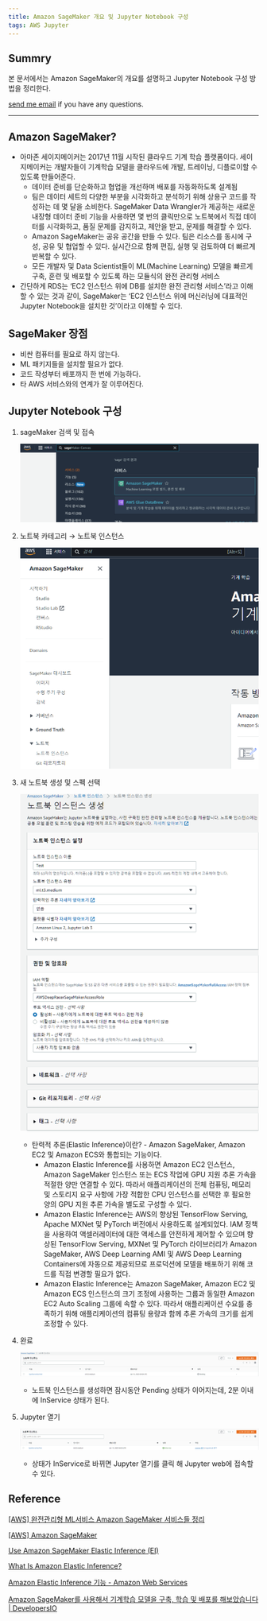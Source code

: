 ```yaml
---
title: Amazon SageMaker 개요 및 Jupyter Notebook 구성
tags: AWS Jupyter
---
```


## Summry

본 문서에서는 Amazon SageMaker의 개요를 설명하고 Jupyter Notebook 구성 방법을 정리한다.

[send me email](mailto:jewel7492@gmail.com) if you have any questions.

<!--more-->

---

## Amazon SageMaker?

- 아마존 세이지메이커는 2017년 11월 시작된 클라우드 기계 학습 플랫폼이다. 세이지메이커는 개발자들이 기계학습 모델을 클라우드에 개발, 트레이닝, 디플로이할 수 있도록 만들어준다.
  - 데이터 준비를 단순화하고 협업을 개선하며 배포를 자동화하도록 설계됨
  - 팀은 데이터 세트의 다양한 부분을 시각화하고 분석하기 위해 상용구 코드를 작성하는 데 몇 달을 소비한다. SageMaker Data Wrangler가 제공하는 새로운 내장형 데이터 준비 기능을 사용하면 몇 번의 클릭만으로 노트북에서 직접 데이터를 시각화하고, 품질 문제를 감지하고, 제안을 받고, 문제를 해결할 수 있다.
  - Amazon SageMaker는 공유 공간을 만들 수 있다. 팀은 리소스를 동시에 구성, 공유 및 협업할 수 있다.
    실시간으로 함께 편집, 실행 및 검토하여 더 빠르게 반복할 수 있다.
  - 모든 개발자 및 Data Scientist들이 ML(Machine Learning) 모델을 빠르게 구축, 훈련 및 배포할 수 있도록 하는 모듈식의 완전 관리형 서비스
- 간단하게 RDS는 ‘EC2 인스턴스 위에 DB를 설치한 완전 관리형 서비스’라고 이해할 수 있는 것과 같이, SageMaker는 ‘EC2 인스턴스 위에 머신러닝에 대표적인 Jupyter Notebook을 설치한 것’이라고 이해할 수 있다.

## SageMaker 장점

- 비싼 컴퓨터를 필요로 하지 않는다.
- ML 패키지들을 설치할 필요가 없다.
- 코드 작성부터 배포까지 한 번에 가능하다.
- 타 AWS 서비스와의 연계가 잘 이루어진다.

## Jupyter Notebook 구성

1. sageMaker 검색 및 접속

   ![그림1](/assets/AWS/SageMaker/1.png)

2. 노트북 카테고리 → 노트북 인스턴스

   ![그림2](/assets/AWS/SageMaker/2.png)

3. 새 노트북 생성 및 스펙 선택

   ![그림3](/assets/AWS/SageMaker/3.png)

   - 탄력적 추론(Elastic Inference)이란? - Amazon SageMaker, Amazon EC2 및 Amazon ECS와 통합되는 기능이다.
     - Amazon Elastic Inference를 사용하면 Amazon EC2 인스턴스, Amazon SageMaker 인스턴스 또는 ECS 작업에 GPU 지원 추론 가속을 적절한 양만 연결할 수 있다. 따라서 애플리케이션의 전체 컴퓨팅, 메모리 및 스토리지 요구 사항에 가장 적합한 CPU 인스턴스를 선택한 후 필요한 양의 GPU 지원 추론 가속을 별도로 구성할 수 있다.
     - Amazon Elastic Inference는 AWS의 향상된 TensorFlow Serving, Apache MXNet 및 PyTorch 버전에서 사용하도록 설계되었다. IAM 정책을 사용하여 액셀러레이터에 대한 액세스를 안전하게 제어할 수 있으며 향상된 TensorFlow Serving, MXNet 및 PyTorch 라이브러리가 Amazon SageMaker, AWS Deep Learning AMI 및 AWS Deep Learning Containers에 자동으로 제공되므로 프로덕션에 모델을 배포하기 위해 코드를 직접 변경할 필요가 없다.
     - Amazon Elastic Inference는 Amazon SageMaker, Amazon EC2 및 Amazon ECS 인스턴스의 크기 조정에 사용하는 그룹과 동일한 Amazon EC2 Auto Scaling 그룹에 속할 수 있다. 따라서 애플리케이션 수요를 충족하기 위해 애플리케이션의 컴퓨팅 용량과 함께 추론 가속의 크기를 쉽게 조정할 수 있다.

4. 완료

   ![그림4](/assets/AWS/SageMaker/4.png)

   - 노트북 인스턴스를 생성하면 잠시동안 Pending 상태가 이어지는데, 2분 이내에 InService 상태가 된다.

5. Jupyter 열기

   ![그림5](/assets/AWS/SageMaker/5.png)

   - 상태가 InService로 바뀌면 Jupyter 열기를 클릭 해 Jupyter web에 접속할 수 있다.

## Reference

[[AWS] 완전관리형 ML서비스 Amazon SageMaker 서비스들 정리](https://honglab.tistory.com/59)

[[AWS] Amazon SageMaker](https://blog.kico.co.kr/2022/03/02/aws-amazon-sagemaker/)

[Use Amazon SageMaker Elastic Inference (EI)](https://docs.aws.amazon.com/sagemaker/latest/dg/ei.html#ei-intro-notebook)

[What Is Amazon Elastic Inference?](https://docs.aws.amazon.com/elastic-inference/latest/developerguide/what-is-ei.html)

[Amazon Elastic Inference 기능 - Amazon Web Services](https://aws.amazon.com/ko/machine-learning/elastic-inference/features/)

[Amazon SageMaker를 사용해서 기계학습 모델을 구축, 학습 및 배포를 해보았습니다 | DevelopersIO](https://dev.classmethod.jp/articles/yjsong_sagemaker_xgboost/)
